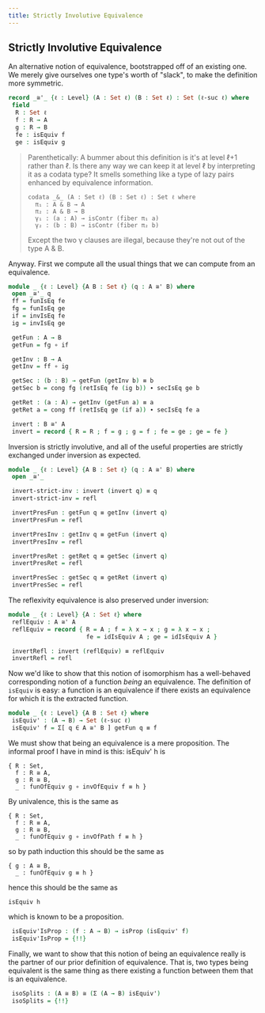 ```yaml
---
title: Strictly Involutive Equivalence
---
```


<!--
```agda
{-# OPTIONS --cubical --rewriting --allow-unsolved-metas  #-}

open import Agda.Primitive
open import Agda.Builtin.Cubical.Equiv  renaming (_≃_ to _≅_ ; pathToEquiv to p2e)
open import Agda.Builtin.Equality using () renaming (_≡_ to _≡p_)
open import Agda.Builtin.Equality.Rewrite
open import Cubical.Data.Equality.Conversion using (pathToEq ; eqToPath)
open import Cubical.Data.Sigma
open import Cubical.Data.Empty renaming (rec to aborti)
open import Cubical.Foundations.Equiv hiding (isEquiv')
open import Cubical.Foundations.Isomorphism
open import Cubical.Foundations.Univalence
open import Cubical.Foundations.Prelude
open import Cubical.Functions.Embedding
open import Cubical.Relation.Nullary
open import Interval.Axioms
open import Interval.Discreteness
import Interval.Gel
import Interval.Functoriality
open import Function.Base

module StrictEquiv where

infix 4 _≅'_
```
-->

## Strictly Involutive Equivalence

An alternative notion of equivalence, bootstrapped off of an existing one.
We merely give ourselves one type's worth of "slack", to make the definition
more symmetric.

```agda
record _≅'_ {ℓ : Level} (A : Set ℓ) (B : Set ℓ) : Set (ℓ-suc ℓ) where
 field
  R : Set ℓ
  f : R → A
  g : R → B
  fe : isEquiv f
  ge : isEquiv g
```

<blockquote>
Parenthetically: A bummer about this definition is it's at level ℓ+1
rather than ℓ. Is there any way we can keep it at level ℓ by
interpreting it as a codata type? It smells something like a type of
lazy pairs enhanced by equivalence information.

    codata _&_ (A : Set ℓ) (B : Set ℓ) : Set ℓ where
      π₁ : A & B → A
      π₂ : A & B → B
      γ₁ : (a : A) → isContr (fiber π₁ a)
      γ₂ : (b : B) → isContr (fiber π₂ b)

Except the two γ clauses are illegal,
because they're not out of the type A & B.
</blockquote>

Anyway.
First we compute all the usual things that we can compute from an equivalence.

```agda
module _ {ℓ : Level} {A B : Set ℓ} (q : A ≅' B) where
 open _≅'_ q
 ff = funIsEq fe
 fg = funIsEq ge
 if = invIsEq fe
 ig = invIsEq ge

 getFun : A → B
 getFun = fg ∘ if

 getInv : B → A
 getInv = ff ∘ ig

 getSec : (b : B) → getFun (getInv b) ≡ b
 getSec b = cong fg (retIsEq fe (ig b)) ∙ secIsEq ge b

 getRet : (a : A) → getInv (getFun a) ≡ a
 getRet a = cong ff (retIsEq ge (if a)) ∙ secIsEq fe a

 invert : B ≅' A
 invert = record { R = R ; f = g ; g = f ; fe = ge ; ge = fe }

```

Inversion is strictly involutive, and all of the useful properties
are strictly exchanged under inversion as expected.

```agda
module _ {ℓ : Level} {A B : Set ℓ} (q : A ≅' B) where
 open _≅'_

 invert-strict-inv : invert (invert q) ≡ q
 invert-strict-inv = refl

 invertPresFun : getFun q ≡ getInv (invert q)
 invertPresFun = refl

 invertPresInv : getInv q ≡ getFun (invert q)
 invertPresInv = refl

 invertPresRet : getRet q ≡ getSec (invert q)
 invertPresRet = refl

 invertPresSec : getSec q ≡ getRet (invert q)
 invertPresSec = refl
```

 The reflexivity equivalence is also preserved under inversion:

```agda
module _ {ℓ : Level} {A : Set ℓ} where
 reflEquiv : A ≅' A
 reflEquiv = record { R = A ; f = λ x → x ; g = λ x → x ;
                      fe = idIsEquiv A ; ge = idIsEquiv A }

 invertRefl : invert (reflEquiv) ≡ reflEquiv
 invertRefl = refl
```

Now we'd like to show that this notion of isomorphism has
a well-behaved corresponding notion of a function *being* an equivalence.
The definition of `isEquiv` is easy: a function is an equivalence
if there exists an equivalence for which it is the extracted function.

```agda
module _ {ℓ : Level} {A B : Set ℓ} where
 isEquiv' : (A → B) → Set (ℓ-suc ℓ)
 isEquiv' f = Σ[ q ∈ A ≅' B ] getFun q ≡ f
```

We must show that being an equivalence is a mere proposition.
The informal proof I have in mind is this:
isEquiv' h is

    { R : Set,
      f : R ≅ A,
      g : R ≅ B,
      _ : funOfEquiv g ∘ invOfEquiv f ≡ h }

By univalence, this is the same as

    { R : Set,
      f : R ≡ A,
      g : R ≅ B,
      _ : funOfEquiv g ∘ invOfPath f ≡ h }

so by path induction this should be the same as

    { g : A ≅ B,
      _ : funOfEquiv g ≡ h }

hence this should be the same as

    isEquiv h

which is known to be a proposition.

```agda
 isEquiv'IsProp : (f : A → B) → isProp (isEquiv' f)
 isEquiv'IsProp = {!!}
```

Finally, we want to show that this notion of being an equivalence
really is the partner of our prior definition of equivalence.
That is, two types being equivalent is the same thing as there
existing a function between them that is an equivalence.

```agda
 isoSplits : (A ≅ B) ≅ (Σ (A → B) isEquiv')
 isoSplits = {!!}
```
